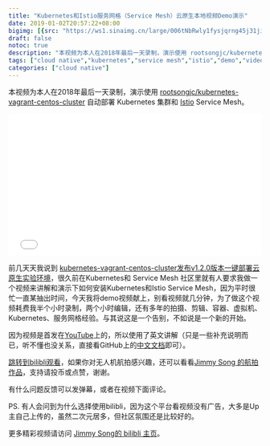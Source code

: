 ```yaml
---
title: "Kubernetes和Istio服务网格（Service Mesh）云原生本地视频Demo演示"
date: 2019-01-02T20:57:22+08:00
bigimg: [{src: "https://ws1.sinaimg.cn/large/006tNbRwly1fysjqrng45j31ji0u0u0x.jpg", desc: "Via unsplash"}]
draft: false
notoc: true
description: "本视频为本人在2018年最后一天录制，演示使用 rootsongjc/kubernetes-vagrant-centos-cluster 自动部署 Kubernetes 集群和 Istio Service Mesh。"
tags: ["cloud native","kubernetes","service mesh","istio","demo","video"]
categories: ["cloud native"]
---
```


本视频为本人在2018年最后一天录制，演示使用 [rootsongjc/kubernetes-vagrant-centos-cluster](http://github.com/rootsongjc/kubernetes-vagrant-centos-cluster) 自动部署 Kubernetes 集群和 [Istio](https://istio.io/zh) Service Mesh。

<div style="position: relative; padding-bottom: 56.25%; height: 0; overflow: hidden;">
  <iframe src="//player.bilibili.com/player.html?aid=39514214&cid=69420116&page=1" style="position: absolute; top: 0; left: 0; width: 100%; height: 100%; border:0;" allowfullscreen title="Jimmy Song的航拍视频"></iframe>
</div>

前几天天我说到 [kubernetes-vagrant-centos-cluster发布v1.2.0版本一键部署云原生实验环境](http://mp.weixin.qq.com/s%3F__biz%3DMzI1NTE2NDE2MA%3D%3D%26mid%3D2649381360%26idx%3D1%26sn%3Da558932431e940036c046c5a97e54827%26chksm%3Df224d39fc5535a8918f69db558b761bc160ad80949d4284b77da0f0548f607f27678dc5f98e7%26scene%3D21%23wechat_redirect)，很久前在Kubernetes和 Service Mesh 社区里就有人要求我做一个视频来讲解和演示下如何安装Kubernetes和Istio Service Mesh，因为平时很忙一直某抽出时间，今天我将demo视频献上，别看视频就几分钟，为了做这个视频耗费我半个小时录制，两个小时编辑，还有多年的拍摄、剪辑、容器、虚拟机、Kubernetes、服务网格经验。与其说这是一个告别，不如说是一个新的开始。

因为视频是首发在[YouTube](https://youtu.be/26kbaZxcB4A)上的，所以使用了英文讲解（只是一些补充说明而已，听不懂也没关系，直接看GitHub上的[中文文档](https://github.com/rootsongjc/kubernetes-vagrant-centos-cluster/blob/master/README-cn.md)即可）。

[跳转到bilibli观看](https://www.bilibili.com/video/av39514214/)，如果你对无人机航拍感兴趣，还可以看看[Jimmy Song 的航拍作品](http://space.bilibili.com/31004924)，支持请投币或点赞，谢谢。

有什么问题反馈可以发弹幕，或者在视频下面评论。

PS. 有人会问到为什么选择使用bilibli，因为这个平台看视频没有广告，大多是Up主自己上传的，虽然二次元居多，但社区氛围还是比较好的。

更多精彩视频请访问 [Jimmy Song的 bilibli 主页](https://space.bilibili.com/31004924)。